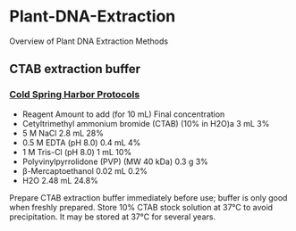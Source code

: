 # Plant-DNA-Extraction
Overview of Plant DNA Extraction Methods



## CTAB extraction buffer

### [Cold Spring Harbor Protocols](http://cshprotocols.cshlp.org/content/2009/10/pdb.rec11984.full)

* Reagent	Amount to add (for 10 mL)	Final concentration
* Cetyltrimethyl ammonium bromide (CTAB) (10% in H2O)a	3 mL	3%
* 5 M NaCl	2.8 mL	28%
* 0.5 M EDTA (pH 8.0)	0.4 mL	4%
* 1 M Tris-Cl (pH 8.0)	1 mL	10%
* Polyvinylpyrrolidone (PVP) (MW 40 kDa)	0.3 g	3%
* β-Mercaptoethanol	0.02 mL	0.2%
* H2O	2.48 mL	24.8%

Prepare CTAB extraction buffer immediately before use; buffer is only good when freshly prepared. Store 10% CTAB stock solution at 37°C to avoid precipitation. It may be stored at 37°C for several years.

